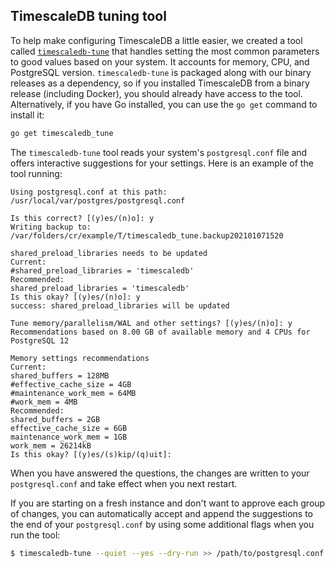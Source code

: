 ## TimescaleDB tuning tool
To help make configuring TimescaleDB a little easier, we created a tool called
[`timescaledb-tune`][tstune] that handles setting the most common parameters to
good values based on your system. It accounts for memory, CPU, and PostgreSQL
version. `timescaledb-tune` is packaged along with our binary releases as
a dependency, so if you installed TimescaleDB from a binary release (including
Docker), you should already have access to the tool. Alternatively, if you have Go installed, you can use the `go get` command to install it:

```bash
go get timescaledb_tune
```

The `timescaledb-tune` tool reads your system's `postgresql.conf` file and offers
interactive suggestions for your settings. Here is an example of the tool running:
```
Using postgresql.conf at this path:
/usr/local/var/postgres/postgresql.conf

Is this correct? [(y)es/(n)o]: y
Writing backup to:
/var/folders/cr/example/T/timescaledb_tune.backup202101071520

shared_preload_libraries needs to be updated
Current:
#shared_preload_libraries = 'timescaledb'
Recommended:
shared_preload_libraries = 'timescaledb'
Is this okay? [(y)es/(n)o]: y
success: shared_preload_libraries will be updated

Tune memory/parallelism/WAL and other settings? [(y)es/(n)o]: y
Recommendations based on 8.00 GB of available memory and 4 CPUs for PostgreSQL 12

Memory settings recommendations
Current:
shared_buffers = 128MB
#effective_cache_size = 4GB
#maintenance_work_mem = 64MB
#work_mem = 4MB
Recommended:
shared_buffers = 2GB
effective_cache_size = 6GB
maintenance_work_mem = 1GB
work_mem = 26214kB
Is this okay? [(y)es/(s)kip/(q)uit]:
```

When you have answered the questions, the changes are written to your `postgresql.conf` and take effect when you next restart.

If you are starting on a fresh instance and don't want to approve each group of changes, you can automatically accept and append the suggestions to the end of your `postgresql.conf` by using some additional flags when you run the tool:
```bash
$ timescaledb-tune --quiet --yes --dry-run >> /path/to/postgresql.conf
```


[tstune]: https://github.com/timescale/timescaledb-tune
